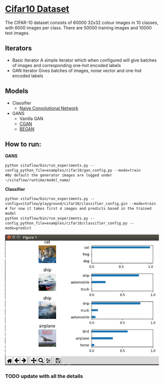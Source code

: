 # [Cifar10 Dataset](https://www.cs.toronto.edu/~kriz/cifar.html)

The CIFAR-10 dataset consists of 60000 32x32 colour images in 10 classes, with 6000 images per class. 
There are 50000 training images and 10000 test images. 

## Iterators
- Basic Iterator
    A simple iterator which when configured will give batches of images and corresponding one-hot encoded
    labels
- GAN Iterator
    Gives batches of images, noise vector and one-hot encoded labels

## Models
- Classifier
    - [Naive Convolutional Network](https://papers.nips.cc/paper/4824-imagenet-classification-with-deep-convolutional-neural-networks.pdf)
- GANS
    - Vanilla GAN
    - [CGAN](https://arxiv.org/abs/1411.1784)
    - [BEGAN](https://arxiv.org/abs/1703.10717)
    
## How to run:

**GANS**
```
python vitaflow/bin/run_experiments.py --config_python_file=examples/cifar10/gan_config.py --mode=train
#By default the generator images are logged under ~/vitaflow/runtime/model_name/
```

**Classifier**
```
python vitaflow/bin/run_experiments.py --config=vitaflow/playground/cifar10/classifier_config.gin --mode=train
# for now it takes first 4 images and predicts based in the trained model
python vitaflow/bin/run_experiments.py --config_python_file=examples/cifar10/classifier_config.py --mode=predict
```

![](../../../docs/images/naive_conv_output.png)


### TODO update with all the details